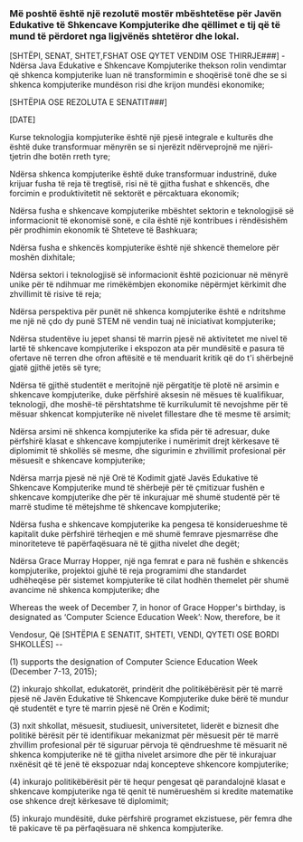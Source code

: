 

### Më poshtë është një rezolutë mostër mbështetëse për Javën Edukative të Shkencave Kompjuterike dhe qëllimet e tij që të mund të përdoret nga ligjvënës shtetëror dhe lokal.

  
[SHTËPI, SENAT, SHTET,FSHAT OSE QYTET VENDIM OSE THIRRJE###] - Ndërsa Java Edukative e Shkencave Kompjuterike thekson rolin vendimtar që shkenca kompjuterike luan në transformimin e shoqërisë tonë dhe se si shkenca kompjuterike mundëson risi dhe krijon mundësi ekonomike;

[SHTËPIA OSE REZOLUTA E SENATIT###]

[DATE]

Kurse teknologjia kompjuterike është një pjesë integrale e kulturës dhe është duke transformuar mënyrën se si njerëzit ndërveprojnë me njëri-tjetrin dhe botën rreth tyre;

Ndërsa shkenca kompjuterike është duke transformuar industrinë, duke krijuar fusha të reja të tregtisë, risi në të gjitha fushat e shkencës, dhe forcimin e produktivitetit në sektorët e përcaktuara ekonomik;

Ndërsa fusha e shkencave kompjuterike mbështet sektorin e teknologjisë së informacionit të ekonomisë sonë, e cila është një kontribues i rëndësishëm për prodhimin ekonomik të Shteteve të Bashkuara;

Ndërsa fusha e shkencës kompjuterike është një shkencë themelore për moshën dixhitale;

Ndërsa sektori i teknologjisë së informacionit është pozicionuar në mënyrë unike për të ndihmuar me rimëkëmbjen ekonomike nëpërmjet kërkimit dhe zhvillimit të risive të reja;

Ndërsa perspektiva për punët në shkenca kompjuterike është e ndritshme me një në çdo dy punë STEM në vendin tuaj në iniciativat kompjuterike;

Ndërsa studentëve iu jepet shansi të marrin pjesë në aktivitetet me nivel të lartë të shkencave kompjuterike i ekspozon ata për mundësitë e pasura të ofertave në terren dhe ofron aftësitë e të menduarit kritik që do t'i shërbejnë gjatë gjithë jetës së tyre;

Ndërsa të gjithë studentët e meritojnë një përgatitje të plotë në arsimin e shkencave kompjuterike, duke përfshirë aksesin në mësues të kualifikuar, teknologji, dhe moshë-të përshtatshme të kurrikulumit të nevojshme për të mësuar shkencat kompjuterike në nivelet fillestare dhe të mesme të arsimit;

Ndërsa arsimi në shkenca kompjuterike ka sfida për të adresuar, duke përfshirë klasat e shkencave kompjuterike i numërimit drejt kërkesave të diplomimit të shkollës së mesme, dhe sigurimin e zhvillimit profesional për mësuesit e shkencave kompjuterike;

Ndërsa marrja pjesë në një Orë të Kodimit gjatë Javës Edukative të Shkencave Kompjuterike mund të shërbejë për të çmitizuar fushën e shkencave kompjuterike dhe për të inkurajuar më shumë studentë për të marrë studime të mëtejshme të shkencave kompjuterike;

Ndërsa fusha e shkencave kompjuterike ka pengesa të konsiderueshme të kapitalit duke përfshirë tërheqjen e më shumë femrave pjesmarrëse dhe minoriteteve të papërfaqësuara në të gjitha nivelet dhe degët;

Ndërsa Grace Murray Hopper, një nga femrat e para në fushën e shkencës kompjuterike, projektoi gjuhë të reja programimi dhe standardet udhëheqëse për sistemet kompjuterike të cilat hodhën themelet për shumë avancime në shkenca kompjuterike; dhe

Whereas the week of December 7, in honor of Grace Hopper's birthday, is designated as ‘Computer Science Education Week’: Now, therefore, be it

Vendosur, Që [SHTËPIA E SENATIT, SHTETI, VENDI, QYTETI OSE BORDI SHKOLLËS] --

(1) supports the designation of Computer Science Education Week (December 7-13, 2015);

(2) inkurajo shkollat, edukatorët, prindërit dhe politikëbërësit për të marrë pjesë në Javën Edukative të Shkencave Kompjuterike duke bërë të mundur që studentët e tyre të marrin pjesë në Orën e Kodimit;

(3) nxit shkollat, mësuesit, studiuesit, universitetet, liderët e biznesit dhe politikë bërësit për të identifikuar mekanizmat për mësuesit për të marrë zhvillim profesional për të siguruar përvoja të qëndrueshme të mësuarit në shkenca kompjuterike në të gjitha nivelet arsimore dhe për të inkurajuar nxënësit që të jenë të ekspozuar ndaj koncepteve shkencore kompjuterike;

(4) inkurajo politikëbërësit për të hequr pengesat që parandalojnë klasat e shkencave kompjuterike nga të qenit të numërueshëm si kredite matematike ose shkence drejt kërkesave të diplomimit;

(5) inkurajo mundësitë, duke përfshirë programet ekzistuese, për femra dhe të pakicave të pa përfaqësuara në shkenca kompjuterike.